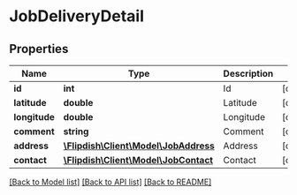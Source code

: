 # JobDeliveryDetail

## Properties
Name | Type | Description | Notes
------------ | ------------- | ------------- | -------------
**id** | **int** | Id | [optional] 
**latitude** | **double** | Latitude | [optional] 
**longitude** | **double** | Longitude | [optional] 
**comment** | **string** | Comment | [optional] 
**address** | [**\Flipdish\Client\Model\JobAddress**](JobAddress.md) | Address | [optional] 
**contact** | [**\Flipdish\Client\Model\JobContact**](JobContact.md) | Contact | [optional] 

[[Back to Model list]](../README.md#documentation-for-models) [[Back to API list]](../README.md#documentation-for-api-endpoints) [[Back to README]](../README.md)


